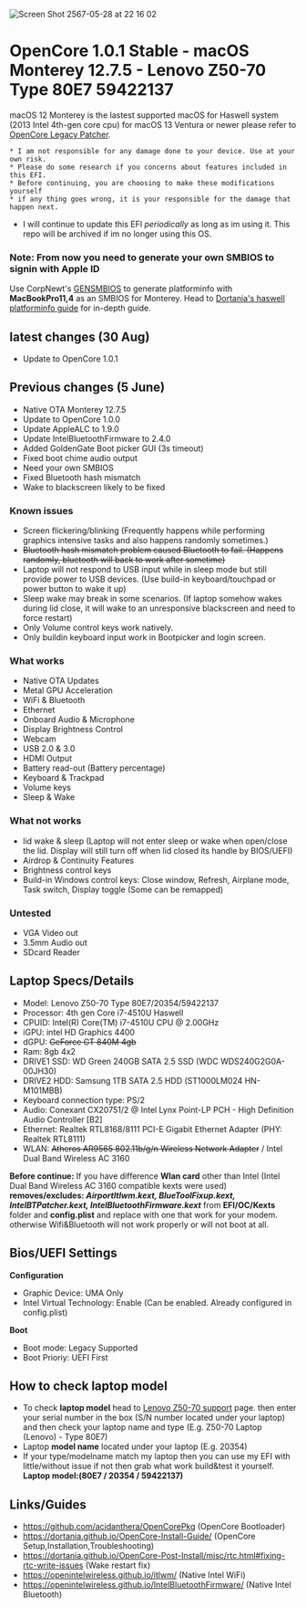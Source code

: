 ![Screen Shot 2567-05-28 at 22 16 02](https://github.com/JuicerV3/Opencore-Monterey-Z50-70/assets/156657646/ec3ab25c-1342-410f-b5d7-33fb29c11272)

# OpenCore 1.0.1 Stable - macOS Monterey 12.7.5 - Lenovo Z50-70 Type 80E7 59422137

macOS 12 Monterey is the lastest supported macOS for Haswell system (2013 Intel 4th-gen core cpu) for macOS 13 Ventura or newer please refer to [OpenCore Legacy Patcher](https://dortania.github.io/OpenCore-Legacy-Patcher/).

```
* I am not responsible for any damage done to your device. Use at your own risk.
* Please do some research if you concerns about features included in this EFI.
* Before continuing, you are choosing to make these modifications yourself
* if any thing goes wrong, it is your responsible for the damage that happen next.
```

* I will continue to update this EFI _periodically_ as long as im using it. This repo will be archived if im no longer using this OS.

### **Note:** From now you need to generate your own SMBIOS to signin with Apple ID
Use CorpNewt's [GENSMBIOS](https://github.com/corpnewt/GenSMBIOS) to generate platforminfo with **MacBookPro11,4** as an SMBIOS for Monterey. Head to [Dortania's haswell platforminfo guide](https://dortania.github.io/OpenCore-Install-Guide/config-laptop.plist/haswell.html#platforminfo) for in-depth guide.

## latest changes (30 Aug)
* Update to OpenCore 1.0.1

## Previous changes (5 June)
* Native OTA Monterey 12.7.5
* Update to OpenCore 1.0.0
* Update AppleALC to 1.9.0
* Update IntelBluetoothFirmware to 2.4.0
* Added GoldenGate Boot picker GUI (3s timeout)
* Fixed boot chime audio output
* Need your own SMBIOS
* Fixed Bluetooth hash mismatch 
* Wake to blackscreen likely to be fixed

### Known issues
* Screen flickering/blinking (Frequently happens while performing graphics intensive tasks and also happens randomly sometimes.)
* ~~Bluetooth hash mismatch problem caused Bluetooth to fail. (Happens randomly, bluetooth will back to work after sometime)~~
* Laptop will not respond to USB input while in sleep mode but still provide power to USB devices. (Use build-in keyboard/touchpad or power button to wake it up)
* Sleep wake may break in some scenarios. (If laptop somehow wakes during lid close, it will wake to an unresponsive blackscreen and need to force restart)
* Only Volume control keys work natively.
* Only buildin keyboard input work in Bootpicker and login screen.

### What works
* Native OTA Updates
* Metal GPU Acceleration
* WiFi & Bluetooth
* Ethernet
* Onboard Audio & Microphone
* Display Brightness Control
* Webcam
* USB 2.0 & 3.0
* HDMI Output
* Battery read-out (Battery percentage)
* Keyboard & Trackpad
* Volume keys
* Sleep & Wake

### What not works
* lid wake & sleep (Laptop will not enter sleep or wake when open/close the lid. Display will still turn off when lid closed its handle by BIOS/UEFI)
* Airdrop & Continuity Features
* Brightness control keys
* Build-in Windows control keys: Close window, Refresh, Airplane mode, Task switch, Display toggle (Some can be remapped)

### Untested
* VGA Video out
* 3.5mm Audio out
* SDcard Reader

## Laptop Specs/Details
* Model: Lenovo Z50-70 Type 80E7/20354/59422137
* Processor: 4th gen Core i7-4510U Haswell
* CPUID: Intel(R) Core(TM) i7-4510U CPU @ 2.00GHz
* iGPU: intel HD Graphics 4400
* dGPU: ~~GeForce GT 840M 4gb~~
* Ram: 8gb 4x2
* DRIVE1 SSD: WD Green 240GB SATA 2.5 SSD (WDC WDS240G2G0A-00JH30)
* DRIVE2 HDD: Samsung 1TB SATA 2.5 HDD (ST1000LM024 HN-M101MBB)
* Keyboard connection type: PS/2
* Audio: Conexant CX20751/2 @ Intel Lynx Point-LP PCH - High Definition Audio Controller [B2]
* Ethernet: Realtek RTL8168/8111 PCI-E Gigabit Ethernet Adapter (PHY: Realtek RTL8111)
* WLAN: ~~Atheros AR9565 802.11b/g/n Wireless Network Adapter~~ / Intel Dual Band Wireless AC 3160

**Before continue:** If you have difference **Wlan card** other than Intel (Intel Dual Band Wireless AC 3160 compatible kexts were used) **removes/excludes: _AirportItlwm.kext, BlueToolFixup.kext, IntelBTPatcher.kext, IntelBluetoothFirmware.kext_** from **EFI/OC/Kexts** folder and **config.plist** and replace with one that work for your modem. otherwise Wifi&Bluetooth will not work properly or will not boot at all.

## Bios/UEFI Settings
**Configuration**
* Graphic Device: UMA Only
* Intel Virtual Technology: Enable (Can be enabled. Already configured in config.plist)

**Boot**
* Boot mode: Legacy Supported
* Boot Prioriy: UEFI First

## How to check laptop model
* To check **laptop model** head to [Lenovo Z50-70 support](https://pcsupport.lenovo.com/us/en/products/laptops-and-netbooks/lenovo-z-series-laptops/lenovo-z50-70) page. then enter your serial number in the box (S/N number located under your laptop) and then check your laptop name and type (E.g. Z50-70 Laptop (Lenovo) - Type 80E7)
* Laptop **model name** located under your laptop (E.g. 20354)
* If your type/modelname match my laptop then you can use my EFI with little/without issue if not then grab what work build&test it yourself. **Laptop model:(80E7 / 20354 / 59422137)**

## Links/Guides
* https://github.com/acidanthera/OpenCorePkg (OpenCore Bootloader)
* https://dortania.github.io/OpenCore-Install-Guide/ (OpenCore Setup,Installation,Troubleshooting)
* https://dortania.github.io/OpenCore-Post-Install/misc/rtc.html#fixing-rtc-write-issues (Wake restart fix)
* https://openintelwireless.github.io/itlwm/ (Native Intel WiFi)
* https://openintelwireless.github.io/IntelBluetoothFirmware/ (Native Intel Bluetooth)
